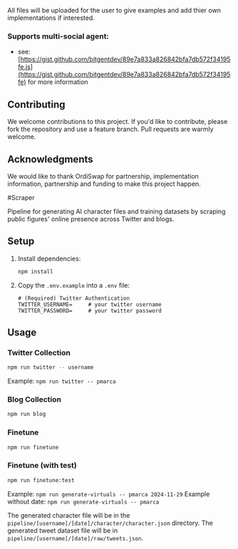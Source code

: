 All files will be uploaded for the user to give examples and add thier own implementations if interested.

### Supports multi-social agent:

- see: [https://gist.github.com/bitgentdev/89e7a833a826842bfa7db572f34195fe.js](https://gist.github.com/bitgentdev/89e7a833a826842bfa7db572f34195fe) for more information

## Contributing

We welcome contributions to this project. If you'd like to contribute, please fork the repository and use a feature branch. Pull requests are warmly welcome.

## Acknowledgments

We would like to thank OrdiSwap for partnership, implementation information, partnership and funding to make this project happen.

#Scraper

Pipeline for generating AI character files and training datasets by scraping public figures' online presence across Twitter and blogs.

## Setup

1. Install dependencies:
   ```bash
   npm install
   ```

2. Copy the `.env.example` into a `.env` file:
   ```properties
   # (Required) Twitter Authentication
   TWITTER_USERNAME=     # your twitter username
   TWITTER_PASSWORD=     # your twitter password

## Usage

### Twitter Collection
```bash
npm run twitter -- username
```
Example: `npm run twitter -- pmarca`

### Blog Collection
```bash
npm run blog
```

### Finetune
```bash
npm run finetune
```

### Finetune (with test)
```bash
npm run finetune:test
```
Example: `npm run generate-virtuals -- pmarca 2024-11-29`
Example without date: `npm run generate-virtuals -- pmarca`

The generated character file will be in the `pipeline/[username]/[date]/character/character.json` directory.
The generated tweet dataset file will be in `pipeline/[username]/[date]/raw/tweets.json`.
